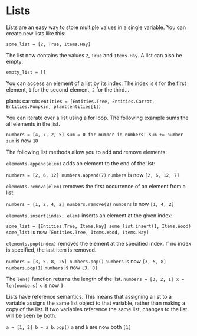 # Lists
Lists are an easy way to store multiple values in a single variable.
You can create new lists like this:

`some_list = [2, True, Items.Hay]`

The list now contains the values `2`, `True` and `Items.Hay`.
A list can also be empty:

`empty_list = []`

You can access an element of a list by its index. The index is `0` for the first element, `1` for the second element, `2` for the third...

plants carrots
`entities = [Entities.Tree, Entities.Carrot, Entities.Pumpkin]
plant(entities[1])`

You can iterate over a list using a for loop. The following example sums the all elements in the list.

`numbers = [4, 7, 2, 5]
sum = 0
for number in numbers:
	sum += number`
`sum` is now `18`

The following list methods allow you to add and remove elements:

`elements.append(elem)` adds an element to the end of the list:

`numbers = [2, 6, 12]
numbers.append(7)`
`numbers` is now `[2, 6, 12, 7]`

`elements.remove(elem)` removes the first occurrence of an element from a list:

`numbers = [1, 2, 4, 2]
numbers.remove(2)`
`numbers` is now `[1, 4, 2]`

`elements.insert(index, elem)` inserts an element at the given index:

`some_list = [Entities.Tree, Items.Hay]
some_list.insert(1, Items.Wood)`
`some_list` is now `[Entities.Tree, Items.Wood, Items.Hay]`

`elements.pop(index)` removes the element at the specified index.
If no index is specified, the last item is removed.

`numbers = [3, 5, 8, 25]
numbers.pop()`
`numbers` is now `[3, 5, 8]`
`numbers.pop(1)`
`numbers` is now `[3, 8]`

The `len()` function returns the length of the list.
`numbers = [3, 2, 1]
x = len(numbers)`
`x` is now `3`

Lists have reference semantics. This means that assigning a list to a variable assigns the same list object to that variable, rather than making a copy of the list.
If two variables reference the same list, changes to the list will be seen by both.

`a = [1, 2]
b = a
b.pop()`
`a` and `b` are now both `[1]`
